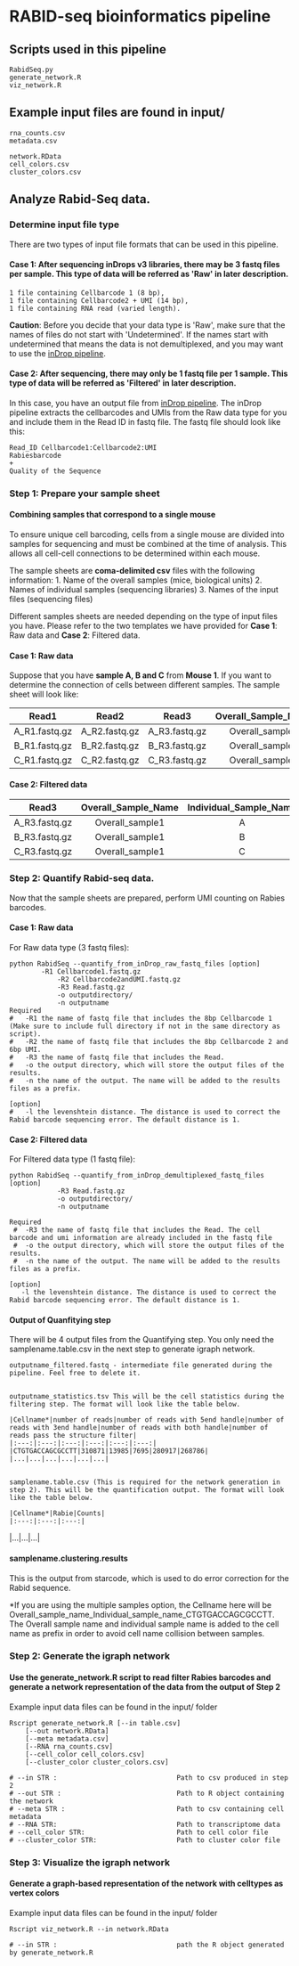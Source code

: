 # RABID-seq bioinformatics pipeline

## Scripts used in this pipeline
	RabidSeq.py
	generate_network.R
	viz_network.R
    
## Example input files are found in input/

	rna_counts.csv
	metadata.csv

	network.RData
	cell_colors.csv
	cluster_colors.csv

## Analyze Rabid-Seq data.

### Determine input file type
There are two types of input file formats that can be used in this pipeline. 

#### Case 1: After sequencing inDrops v3 libraries, there may be 3 fastq files per sample. This type of data will be referred as 'Raw' in later description. 

	1 file containing Cellbarcode 1 (8 bp), 
	1 file containing Cellbarcode2 + UMI (14 bp),
	1 file containing RNA read (varied length).


**Caution**: Before you decide that your data type is 'Raw', make sure that the names of files do not start with 'Undetermined'. If the names start with undetermined that means the data is not demultiplexed, and you may want to use the [inDrop pipeline](https://github.com/indrops/indrops).

#### Case 2: After sequencing, there may only be 1 fastq file per 1 sample. This type of data will be referred as 'Filtered' in later description.
In this case, you have an output file from [inDrop pipeline](https://github.com/indrops/indrops). The inDrop pipeline extracts the cellbarcodes and UMIs from the Raw data type for you and include them in the Read ID in fastq file. The fastq file should look like this:

    Read_ID Cellbarcode1:Cellbarcode2:UMI  
    Rabiesbarcode  
    +  
    Quality of the Sequence  

	
### Step 1: Prepare your sample sheet 

#### Combining samples that correspond to a single mouse
To ensure unique cell barcoding, cells from a single mouse are divided into samples for sequencing and must be combined at the time of analysis. This allows all cell-cell connections to be determined within each mouse. 

The sample sheets are **coma-delimited csv** files  with the following information: 
	1. Name of the overall samples (mice, biological units)
	2. Names of individual samples (sequencing libraries) 
	3. Names of the input files (sequencing files)

Different samples sheets are needed depending on the type of input files you have. Please refer to the two templates we have provided for **Case 1**: Raw data and **Case 2**: Filtered data. 

#### Case 1: Raw data
Suppose that you have **sample A, B and C** from **Mouse 1**. If you want to determine the connection of cells between different samples. The sample sheet will look like:

|Read1|Read2|Read3|Overall_Sample_Name|Individual_Sample_Name|
|:---:|:---:|:---:|:---:|:---:|
|A_R1.fastq.gz|A_R2.fastq.gz|A_R3.fastq.gz|Overall_sample1|A|
|B_R1.fastq.gz|B_R2.fastq.gz|B_R3.fastq.gz|Overall_sample1|B|
|C_R1.fastq.gz|C_R2.fastq.gz|C_R3.fastq.gz|Overall_sample1|C|

#### Case 2: Filtered data
|Read3|Overall_Sample_Name|Individual_Sample_Name|
|:---:|:---:|:---:|
|A_R3.fastq.gz|Overall_sample1|A|
|B_R3.fastq.gz|Overall_sample1|B|
|C_R3.fastq.gz|Overall_sample1|C|


### Step 2: Quantify Rabid-seq data.

Now that the sample sheets are prepared, perform UMI counting on Rabies barcodes. 

#### Case 1: Raw data
For Raw data type (3 fastq files):

    python RabidSeq --quantify_from_inDrop_raw_fastq_files [option] 
			-R1 Cellbarcode1.fastq.gz
    			-R2 Cellbarcode2andUMI.fastq.gz
    			-R3 Read.fastq.gz
    			-o outputdirectory/
    			-n outputname
    Required
    #   -R1 the name of fastq file that includes the 8bp Cellbarcode 1 (Make sure to include full directory if not in the same directory as script).
    #   -R2 the name of fastq file that includes the 8bp Cellbarcode 2 and 6bp UMI.
    #   -R3 the name of fastq file that includes the Read.
    #   -o the output directory, which will store the output files of the results.
    #   -n the name of the output. The name will be added to the results files as a prefix.
       
    [option]
    #   -l the levenshtein distance. The distance is used to correct the Rabid barcode sequencing error. The default distance is 1.

#### Case 2: Filtered data 
For Filtered data type (1 fastq file):

    python RabidSeq --quantify_from_inDrop_demultiplexed_fastq_files [option]
    			-R3 Read.fastq.gz
    			-o outputdirectory/ 
    			-n outputname 
    
    Required
     #  -R3 the name of fastq file that includes the Read. The cell barcode and umi information are already included in the fastq file
     #  -o the output directory, which will store the output files of the results.
     #  -n the name of the output. The name will be added to the results files as a prefix.
     
    [option]
       -l the levenshtein distance. The distance is used to correct the Rabid barcode sequencing error. The default distance is 1.


#### Output of Quanfitying step

There will be 4 output files from the Quantifying step. You only need the samplename.table.csv in the next step to generate igraph network. 

	outputname_filtered.fastq - intermediate file generated during the pipeline. Feel free to delete it.

	
	outputname_statistics.tsv This will be the cell statistics during the filtering step. The format will look like the table below.

	|Cellname*|number of reads|number of reads with 5end handle|number of reads with 3end handle|number of reads with both handle|number of reads pass the structure filter|
	|:---:|:---:|:---:|:---:|:---:|:---:|
	|CTGTGACCAGCGCCTT|310871|13985|7695|280917|268786|
	|...|...|...|...|...|...|


	samplename.table.csv (This is required for the network generation in step 2). This will be the quantification output. The format will look like the table below.
	
	|Cellname*|Rabie|Counts|
	|:---:|:---:|:---:|
|...|...|...|

#### samplename.clustering.results

This is the output from starcode, which is used to do error correction for the Rabid sequence. 


*If you are using the multiple samples option, the Cellname here will be Overall_sample_name_Individual_sample_name_CTGTGACCAGCGCCTT. The Overall sample name and individual sample name is added to the cell name as prefix in order to avoid cell name collision between samples.

### Step 2: Generate the igraph network 
#### Use the generate_network.R script to read filter Rabies barcodes and generate a network representation of the data from the output of Step 2 

Example input data files can be found in the input/ folder

	Rscript generate_network.R [--in table.csv] 
		[--out network.RData]
		[--meta metadata.csv]
		[--RNA rna_counts.csv] 
		[--cell_color cell_colors.csv]
		[--cluster_color cluster_colors.csv]

	# --in STR :                              Path to csv produced in step 2
	# --out STR :                             Path to R object containing the network 
	# --meta STR :                            Path to csv containing cell metadata
	# --RNA STR:                              Path to transcriptome data
	# --cell_color STR:                       Path to cell color file
	# --cluster_color STR:                    Path to cluster color file

### Step 3: Visualize the igraph network 
#### Generate a graph-based representation of the network with celltypes as vertex colors

Example input data files can be found in the input/ folder

	Rscript viz_network.R --in network.RData
	
	# --in STR :                              path the R object generated by generate_network.R


